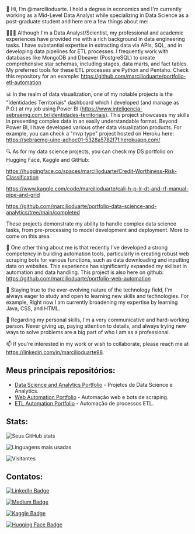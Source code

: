 👋 Hi, I’m @marcilioduarte. I hold a degree in economics and I'm currently working as a Mid-Level Data Analyst while specializing in Data Science as a post-graduate student and here are a few things about me:

👨🏾‍💻 Although I'm a Data Analyst/Scientist, my professional and academic experiences have provided me with a rich background in data engineering tasks. I have substantial expertise in extracting data via APIs, SQL, and in developing data pipelines for ETL processes. I frequently work with databases like MongoDB and Dbeaver (PostgreSQL) to create comprehensive star schemas, including stages, data marts, and fact tables. My preferred tools for these ETL processes are Python and Pentaho. Check this repository for an example: https://github.com/marcilioduarte/portfolio-etl-automation

📊 In the realm of data visualization, one of my notable projects is the "Identidades Territoriais" dashboard which I developed (and manage as P.O.) at my job using Power BI (https://www.inteligencia-sebraemg.com.br/identidades-territoriais). This project showcases my skills in presenting complex data in an easily understandable format. Beyond Power BI, I have developed various other data visualization products. For example, you can check a "mvp type" project hosted on Heroku here: https://sebraemg-uine-adhoc01-5328a5782f7f.herokuapp.com/

🔍 As for my data science projects, you can check my DS portfolio on Hugging Face, Kaggle and GitHub:

https://huggingface.co/spaces/marcilioduarte/Credit-Worthiness-Risk-Classification

https://www.kaggle.com/code/marcilioduarte/cali-h-p-lr-dt-and-rf-manual-pipe-and-grid

https://github.com/marcilioduarte/portfolio-data-science-and-analytics/tree/main/completed

These projects demonstrate my ability to handle complex data science tasks, from pre-processing to model development and deployment. More to come on this area.

🤖 One other thing about me is that recently I've developed a strong competency in building automation tools, particularly in creating robust web scraping bots for various functions, such as data downloading and inputting data on websites. This experience has significantly expanded my skillset in automation and data handling. This project is also here on github: https://github.com/marcilioduarte/portfolio-web-automation

🌱 Staying true to the ever-evolving nature of the technology field, I'm always eager to study and open to learning new skills and technologies. For example, Right now I am currently broadening my expertise by learning Java, CSS, and HTML. 

👀 Regarding my personal skills, I'm a very communicative and hard-working person. Never giving up, paying attention to details, and always trying new ways to solve problems are a big part of who I am as a professional.

📫 If you're interested in my work or wish to collaborate, please reach me at https://linkedin.com/in/marcilioduarte98.

## Meus principais repositórios:

- [Data Science and Analytics Portfolio](https://github.com/marcilioduarte/portfolio-data-science-and-analytics/tree/main/completed) - Projetos de Data Science e Analytics.
- [Web Automation Portfolio](https://github.com/marcilioduarte/portfolio-web-automation) - Automação web e bots de scraping.
- [ETL Automation Portfolio](https://github.com/marcilioduarte/portfolio-etl-automation) - Automação de processos ETL.

## Stats:

![Seus GitHub stats](https://github-readme-stats.vercel.app/api?username=marcilioduarte&show_icons=true)

![Linguagens mais usadas](https://github-readme-stats.vercel.app/api/top-langs/?username=marcilioduarte&layout=compact)

![Visitantes](https://visitor-badge.glitch.me/badge?page_id=marcilioduarte.marcilioduarte)

## Contatos:

[![LinkedIn Badge](https://img.shields.io/badge/-LinkedIn-blue?style=flat-square&logo=LinkedIn&logoColor=white&link=https://linkedin.com/in/marcilioduarte98)](https://linkedin.com/in/marcilioduarte98)

[![Medium Badge](https://img.shields.io/badge/-Medium-black?style=flat-square&logo=Medium&logoColor=white&link=https://medium.com/@marcilio.dfn)](https://medium.com/@marcilio.dfn)

[![Kaggle Badge](https://img.shields.io/badge/-Kaggle-20BEFF?style=flat-square&logo=Kaggle&logoColor=white&link=https://www.kaggle.com/marcilioduarte)](https://www.kaggle.com/marcilioduarte)

[![Hugging Face Badge](https://img.shields.io/badge/-Hugging_Face-yellow?style=flat-square&logo=HuggingFace&logoColor=white&link=https://huggingface.co/marcilioduarte)](https://huggingface.co/marcilioduarte)
